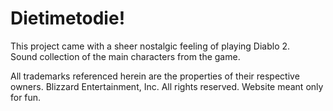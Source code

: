 # Dietimetodie!

This project came with a sheer nostalgic feeling of playing Diablo 2.<br>
Sound collection of the main characters from the game.

All trademarks referenced herein are the properties of their respective owners.
Blizzard Entertainment, Inc. All rights reserved. Website meant only for fun.
